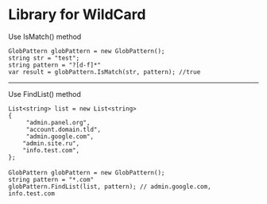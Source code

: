 # Library for WildCard

Use IsMatch() method

`GlobPattern globPattern = new GlobPattern();` <br>
`string str = "test";`<br>
`string pattern = "?[d-f]*"`<br>
`var result = globPattern.IsMatch(str, pattern); //true`
***
Use FindList() method

`List<string> list = new List<string>`<br>
`{`<br>
`     "admin.panel.org",`<br>
`     "account.domain.tld",`<br>
`     "admin.google.com",`<br>
`    "admin.site.ru",`<br>
`    "info.test.com",`<br>
`};`<br><br>
`GlobPattern globPattern = new GlobPattern();` <br>
`string pattern = "*.com"`<br>
`globPattern.FindList(list, pattern); // admin.google.com, info.test.com`

